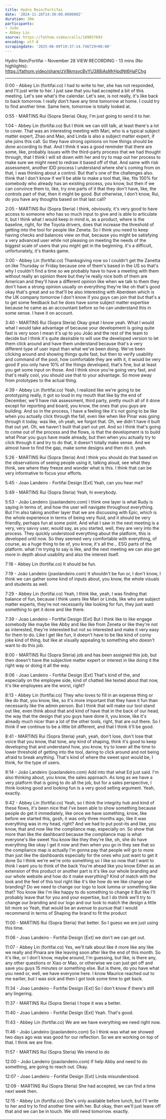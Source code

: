 ```yaml
---
title: Hydro Rein/Fortifai
date: '2024-11-28T14:30:00.000000Z'
duration: 30m
participants:
- João
- Abbey Lin
source: https://fathom.video/calls/189057693
encoding: utf-8
scrapingdate: '2025-06-09T19:37:14.746729+00:00'
---
```


Hydro Rein/Fortifai - November 28
VIEW RECORDING - 13 mins (No highlights): https://fathom.video/share/zV8kmsvcBvYU388jAsMrHpdNt6HaFChg

---

0:00 - Abbey Lin (fortifai.co)
  I had to write to her, she has not responded, and I'll just write to her. I just saw that you had accepted a bit of this meeting.  Let's see what's the calendar. Let's see, is not really, it's like back to back tomorrow. I really don't have any time tomorrow at home.  I could try to find another time. Same here, tomorrow is totally looked at.

0:55 - MARTINS Rui (Sopra Steria)
  Okay, I'm just going to send it to her.

1:04 - Abbey Lin (fortifai.co)
  But I think we can still talk, at least there's a lot to cover. That was an interesting meeting with Mari, who is a typical subject matter expert, Zhao and Mao, and Linda is also a subject matter expert, if she joins this call.  So they have strong opinions on how things should be done according to that. And I think it was a good reminder that there are some, like, probably issues with the third-party process that we had thought through, that I think I will sit down with her and try to map out her process to make sure we might need to redraw it based off of that.  And same with risk assessment, another IDD process I understand where she's coming from on that, I was thinking about a control.  But that's one of the challenges also. think that I don't know if we'll be able to make a tool that, like, fits 100% for somebody who already has an existing process, you know, but then if we can convince them to, like, try one parts of it that they don't have, like, the controls part of that, then it might be good.  But otherwise, I don't know, Rui, do you have any thoughts based on that last call?

2:05 - MARTINS Rui (Sopra Steria)
  I think, obviously, it's very good to have access to someone who has so much input to give and is able to articulate it, but I think what I would keep in mind is, as a product, where is the baseline, right, for the Toyota drivers, does that increase the threshold of getting into the tool for people like Zeneta.  So I think you need to keep having checks and balances view on that, because you might be satisfying a very advanced user while not pleasing on meeting the needs of the biggest scale of users that you might get in the beginning.  it's a difficult, unfortunately, it's thanks game.

3:00 - Abbey Lin (fortifai.co)
  Thanksgiving now so I couldn't get the Zanetta on like Thursday or Friday because one of them's based in the US so that's why I couldn't find a time so we probably have to have a meeting with them without really an opinion there but they're really nice both of them are American and they'll have a different opinion like when we talk to them they don't have a strong opinion usually on everything they're like oh that's good okay that's great and so that'll be also interesting with Aberdeen which is the UK company tomorrow I don't know if you guys can join that but that's a to get some feedback but he does have some subject matter expertise because he came as an accountant before so he can understand this in some sense.  I have it on account.

3:40 - MARTINS Rui (Sopra Steria)
  Okay great I know yeah. What I would what I would take advantage of because your development is going quite fast is very soon I mean it's up to you João and the rest of the team to decide but I think it's quite desirable to  will use the developed version to let them click around and have them understand because that's a very different type of user input than what we've been doing.  We've been clicking around and showing things quite fast, but then to verify usability and command of the pool, how comfortable they are with it, it would be very good if you only have 10% of the things developed, that's fine, but at least you get some input on those.  And I think since you're going very fast, and that's really cool, you should use that to your advantage. So move away from prototypes to the actual thing.

4:39 - Abbey Lin (fortifai.co)
  Yeah, I realized like we're going to be prototyping really, it got so loud in my mouth that like by the end of December, we'll have risk assessment, third party, pretty much all of it done except for reporting and board, you know, the ones that you guys are building.  And so in the process, I have a feeling like it's not going to be like when you actually click through the fall, even like when like Pinar was  going through it today. was like, oh yeah, we forgot that. Oh, we didn't have it built that out yet.  Oh, we haven't built that part out yet. And so I think that's going to come out of the process and the flows, is that the development is to build what Pinar you guys have made already, but then when you actually try to click through it and try to do that, it doesn't totally make sense.  And we almost have to find the gap, make some designs and then do it. yeah.

5:26 - MARTINS Rui (Sopra Steria)
  And I think you should do that based on the observations of seeing people using it, talking aloud, see what they think, see where they freeze and wonder what is this.  I think that can be very informative to focus your efforts.

5:45 - Joao Landeiro - Fortifai Design [Ext]
  Yeah, can you hear me?

5:49 - MARTINS Rui (Sopra Steria)
  Yeah, hi everybody.

5:53 - João Landeiro (joaolandeiro.com)
  I think one layer is what Rudy is saying in terms of, and how the user will navigate throughout everything.  But I'm also taking another layer that we are discussing with Epic, which is the whole experience in terms of being very fluid, and it should be very friendly, perhaps fun at some point.  And what I saw in the next meeting is a very, very savvy user, would say, as you started, well, they are very into the process.  They quickly understood everything about the platform, this is developed until now. So they seemed very comfortable with everything, of course, as a huge thing to be of, you know, it's all the...  ESG parts of the platform. what I'm trying to say is like, and the next meeting we can also get more in depth about usability and also the interest itself.

7:18 - Abbey Lin (fortifai.co)
  It should be fun.

7:19 - João Landeiro (joaolandeiro.com)
  It shouldn't be fun or, I don't know, I think we can gather some kind of inputs about, you know, the whole visuals and students as well.

7:29 - Abbey Lin (fortifai.co)
  Yeah, I think like, yeah, I was finding that balance of fun, because I think users like Mari or Linda, like who are subject matter experts, they're not necessarily like looking for fun, they just want something to get it done and like there.

7:39 - Joao Landeiro - Fortifai Design [Ext]
  But I think like to like engage somebody like maybe like Abby and like like from Zeneta or like they're not as interested, they're interested but not so interested and make it very easy for them to do.  Like I get like fun, it doesn't have to be like kind of corny joke kind of thing, but like at visually appealing to something who doesn't want to do this job.

8:00 - MARTINS Rui (Sopra Steria)
  job and has been assigned this job, but then doesn't have the subjective matter expert or interest in like doing it the right way or doing it all the way.

8:06 - Joao Landeiro - Fortifai Design [Ext]
  That's kind of the, and especially on the employee side, kind of chatted like texted about that now, it's like employees are the worst, right?

8:13 - Abbey Lin (fortifai.co)
  They who loves to fill in an expense thing or like do that, you know, like, so it's more important that they have it fun than necessarily like the admin person.  But I think that will make our tool stand out like, even think about that and kind of have that in the back of our head, the way that the design that you guys have done it, you know, like it's already much nicer than a lot of the other tools, right, that are out there.  So I think if we continue to be a little bit different, and that I think it'll be good.

8:41 - MARTINS Rui (Sopra Steria)
  yeah, yeah, don't lose, don't lose that voice that you know, that tone, any kind of shaping, think it's good to keep developing that and understand how, you know, try to lower all the time to lower  threshold of getting into the tool, daring to click around and not being afraid to break anything. That's kind of where the sweet spot would be, I think, for the type of users.

9:14 - João Landeiro (joaolandeiro.com)
  Add into that what Ed just said. I'm also thinking about, you know, the sales approach. As long as we have a very  platform that is going to do all the job, but for a sales perspective, I think looking good and looking fun is a very good selling argument.  Yeah, exactly.

9:42 - Abbey Lin (fortifai.co)
  Yeah, so I think the integrity hub and kind of these flows, it's been nice that I've been able to show something because people do get it immediately, like once we have something, know, like before we started this, gosh, it was only three months ago, like it was everything was in my head, right?  And we had to put post-its and like, you know, that and now like the compliance map, especially on. So show that more than like the dashboard because the compliance map is what everyone's like sweet You know like they they're like, oh, she do have everything like okay I get it now and then when you go in they see that so the compliance map is actually I'm gonna pay that people will go to more than just like the dashboards especially for the ones who just want to get it done So I think we're we're onto something so I like so now that I want to think I want you to think of the back You're ahead like you know Either as an extension of this product or another part is it's like our whole branding and our whole website and how do it make everything?  Kind of match with the look and the feel of this tool right like it's like how do we like change our branding?  Do we need to change our logo to look lumina or something like that? You know like I'm like happy to do something to change it But like I'll probably leave that for you and your expertise, but I do think we'll try to change our branding and our logo and our look to match the design a little bit more so Yeah, that would be an avenue to pursue that I would recommend in terms of Shaping the brand to fit the product

11:00 - MARTINS Rui (Sopra Steria)
  that better. So I guess we are just using this time.

11:06 - Joao Landeiro - Fortifai Design [Ext]
  we don't we can get out.

11:07 - Abbey Lin (fortifai.co)
  Yes, we'll talk about like it more like any like we really and Pinara are like leaving soon after like the end of this month.  So it's like, or I don't know, maybe around, I'm guessing, but like, is there any, any other questions or Xiao or Mao, or otherwise we can just get off and save you guys 15 minutes or something else.  But is there, do you have what you need or, well, we have everyone here. I know Maurice reached out to me earlier, but I was sick and then I got took some time to get back.

11:34 - Joao Landeiro - Fortifai Design [Ext]
  So I don't know if there's still any lingering.

11:37 - MARTINS Rui (Sopra Steria)
  I hope it was a better.

11:40 - Joao Landeiro - Fortifai Design [Ext]
  Yeah. That's good.

11:43 - Abbey Lin (fortifai.co)
  We are we have everything we need right now.

11:46 - João Landeiro (joaolandeiro.com)
  So I think was what we showed two days ago was was good for our reflection. So we are working on top of that.  I think we are fine.

11:57 - MARTINS Rui (Sopra Steria)
  We intend to do

12:00 - João Landeiro (joaolandeiro.com)
  If help Abby and need to do something, are going to reach out. Okay.

12:07 - Joao Landeiro - Fortifai Design [Ext]
  Linda misunderstood.

12:09 - MARTINS Rui (Sopra Steria)
  She had accepted, we can find a time next week then.

12:15 - Abbey Lin (fortifai.co)
  She's only available before lunch, but I'll write to her and try to find another time with her. But okay, then we'll just leave off that and we can be in touch.  We still need tomorrow. exactly.